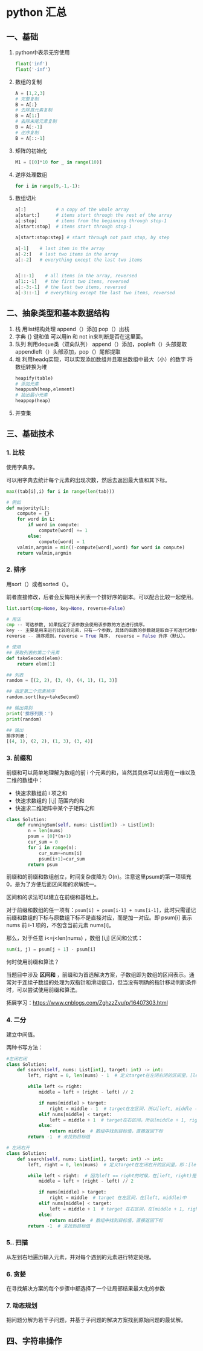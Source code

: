 # python 汇总

## 一、基础

1. python中表示无穷使用

   ```python
   float('inf')
   float('-inf')
   ```
2. 数组的复制

   ```python
   A = [1,2,3]
   # 完整复制
   B = A[:}
   # 去除首元素复制
   B = A[1:]
   # 去除末尾元素复制
   B = A[:-1]
   # 逆序复制
   B = A[::-1]

   ```
3. 矩阵的初始化

   ```python
   M1 = [[0]*10 for _ in range(10)]
   ```
4. 逆序处理数组

   ```python
   for i in range(9,-1,-1):
   ```
5. 数组切片

   ```python
   a[:]           # a copy of the whole array
   a[start:]      # items start through the rest of the array
   a[:stop]       # items from the beginning through stop-1
   a[start:stop]  # items start through stop-1

   a[start:stop:step] # start through not past stop, by step

   a[-1]    # last item in the array
   a[-2:]   # last two items in the array
   a[:-2]   # everything except the last two items


   a[::-1]    # all items in the array, reversed
   a[1::-1]   # the first two items, reversed
   a[:-3:-1]  # the last two items, reversed
   a[-3::-1]  # everything except the last two items, reversed

   ```

## 二、抽象类型和基本数据结构

1. 栈
   用list结构处理
   append（）添加
   pop（）出栈
2. 字典
   {}
   键和值
   可以用in 和 not in来判断是否在这里面。
3. 队列
   利用deque类（双向队列）
   append（）添加，popleft（）头部提取
   appendleft（）头部添加，pop（）尾部提取
4. 堆
   利用headq实现，可以实现添加数组并且取出数组中最大（小）的数字
   将数组转换为堆
   ```python
   heapify(table)
   # 添加元素
   heappush(heap,element)
   # 抽出最小元素
   heappop(heap)
   ```
5. 并查集

## 三、基础技术

### 1. 比较

使用字典序。

可以用字典去统计每个元素的出现次数，然后去返回最大值和其下标。

```python
max((tab[i],i) for i in range(len(tab)))

# 例如
def majority(L):
	compute = {}
	for word in L:
		if word in compute:
			compute[word] += 1
		else:
			compute[word] = 1
	valmin,argmin = min((-compute[word],word) for word in compute)
	return valmin,argmin
```

### 2. 排序

用sort（）或者sorted（）。

前者直接修改，后者会反悔相关列表一个排好序的副本。可以配合比较一起使用。

```python
list.sort(cmp=None, key=None, reverse=False)

# 用法
cmp -- 可选参数, 如果指定了该参数会使用该参数的方法进行排序。
key -- 主要是用来进行比较的元素，只有一个参数，具体的函数的参数就是取自于可迭代对象中，指定可迭代对象中的一个元素来进行排序。
reverse -- 排序规则，reverse = True 降序， reverse = False 升序（默认）。

# 使用
## 获取列表的第二个元素
def takeSecond(elem):
    return elem[1]

## 列表
random = [(2, 2), (3, 4), (4, 1), (1, 3)]

## 指定第二个元素排序
random.sort(key=takeSecond)

## 输出类别
print('排序列表：')
print(random)

## 输出
排序列表：
[(4, 1), (2, 2), (1, 3), (3, 4)]
```

### 3. 前缀和

前缀和可以简单地理解为数组的前 i 个元素的和，当然其具体可以应用在一维以及二维的数组中：

* 快速求数组前 i 项之和
* 快速求数组的 [i,j] 范围内的和
* 快速求二维矩阵中某个子矩阵之和

```python
class Solution:
    def runningSum(self, nums: List[int]) -> List[int]:
        n = len(nums)
        psum = [0]*(n+1)
        cur_sum = 0
        for i in range(n):
            cur_sum+=nums[i]
            psum[i+1]=cur_sum
        return psum
```

前缀和的前缀和数组创立，时间复杂度降为 O(n)。注意这里psum的第一项填充0，是为了方便后面区间和的求解统一。

区间和的求法可以建立在前缀和基础上。

对于前缀和数组的任一项有：`psum[i] = psum[i-1] + nums[i-1]`，此时只需谨记前缀和数组的下标与原数组下标不是直接对应，而是加一对应。即 psum[i] 表示 nums 前 i-1 项的，不包含当前元素 nums[i]。

那么，对于任意 i<=j<len(nums) ，数组 [i,j] 区间和公式：

```python
sum(i, j) = psum[j + 1] - psum[i]
```

 何时使用前缀和算法？

当题目中涉及 **区间和** ，前缀和为首选解决方案，子数组即为数组的区间表示。通常对于连续子数组的处理为双指针和滑动窗口，但当没有明确的指针移动判断条件时，可以尝试使用前缀和算法。

拓展学习：https://www.cnblogs.com/ZghzzZyu/p/16407303.html

### 4. 二分

建立中间值。

两种书写方法：

```python
#左闭右闭
class Solution:
    def search(self, nums: List[int], target: int) -> int:
        left, right = 0, len(nums) - 1  # 定义target在左闭右闭的区间里，[left, right]

        while left <= right:
            middle = left + (right - left) // 2

            if nums[middle] > target:
                right = middle - 1  # target在左区间，所以[left, middle - 1]
            elif nums[middle] < target:
                left = middle + 1  # target在右区间，所以[middle + 1, right]
            else:
                return middle  # 数组中找到目标值，直接返回下标
        return -1  # 未找到目标值

# 左闭右开
class Solution:
    def search(self, nums: List[int], target: int) -> int:
        left, right = 0, len(nums)  # 定义target在左闭右开的区间里，即：[left, right)

        while left < right:  # 因为left == right的时候，在[left, right)是无效的空间，所以使用 <
            middle = left + (right - left) // 2

            if nums[middle] > target:
                right = middle  # target 在左区间，在[left, middle)中
            elif nums[middle] < target:
                left = middle + 1  # target 在右区间，在[middle + 1, right)中
            else:
                return middle  # 数组中找到目标值，直接返回下标
        return -1  # 未找到目标值
```

### 5.. 扫描

从左到右地遍历输入元素，并对每个遇到的元素进行特定处理。

### 6. 贪婪

在寻找解决方案的每个步骤中都选择了一个让局部结果最大化的参数

### 7. 动态规划

把问题分解为若干子问题，并基于子问题的解决方案找到原始问题的最优解。

## 四、字符串操作
